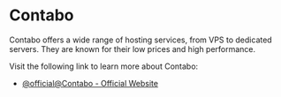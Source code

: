 # Contabo

Contabo offers a wide range of hosting services, from VPS to dedicated servers. They are known for their low prices and high performance.

Visit the following link to learn more about Contabo:

- [@official@Contabo - Official Website](https://contabo.com/)